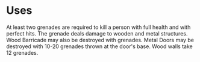 # Uses

At least two grenades are required to kill a person with full health and with perfect hits. The grenade deals damage to wooden and metal structures. Wood Barricade may also be destroyed with grenades.
Metal Doors may be destroyed with 10-20 grenades thrown at the door's base. Wood walls take 12 grenades.
